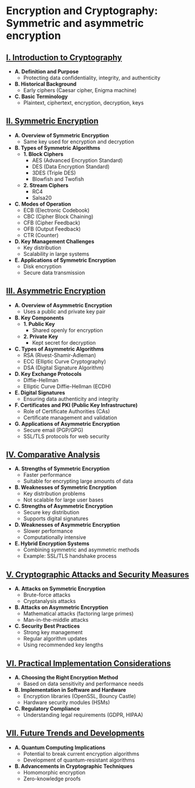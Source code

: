 # Encryption and Cryptography: Symmetric and asymmetric encryption

## [**I. Introduction to Cryptography**](./Lessons/Introduction%20to%20Cryptography.md)

- **A. Definition and Purpose**
  - Protecting data confidentiality, integrity, and authenticity
- **B. Historical Background**
  - Early ciphers (Caesar cipher, Enigma machine)
- **C. Basic Terminology**
  - Plaintext, ciphertext, encryption, decryption, keys

## [**II. Symmetric Encryption**](./Lessons/Symmetric%20Encryption.md)

- **A. Overview of Symmetric Encryption**
  - Same key used for encryption and decryption
- **B. Types of Symmetric Algorithms**
  - **1. Block Ciphers**
    - AES (Advanced Encryption Standard)
    - DES (Data Encryption Standard)
    - 3DES (Triple DES)
    - Blowfish and Twofish
  - **2. Stream Ciphers**
    - RC4
    - Salsa20
- **C. Modes of Operation**
  - ECB (Electronic Codebook)
  - CBC (Cipher Block Chaining)
  - CFB (Cipher Feedback)
  - OFB (Output Feedback)
  - CTR (Counter)
- **D. Key Management Challenges**
  - Key distribution
  - Scalability in large systems
- **E. Applications of Symmetric Encryption**
  - Disk encryption
  - Secure data transmission

## [**III. Asymmetric Encryption**](./Lessons/Asymmetric%20Encryption.md)

- **A. Overview of Asymmetric Encryption**
  - Uses a public and private key pair
- **B. Key Components**
  - **1. Public Key**
    - Shared openly for encryption
  - **2. Private Key**
    - Kept secret for decryption
- **C. Types of Asymmetric Algorithms**
  - RSA (Rivest-Shamir-Adleman)
  - ECC (Elliptic Curve Cryptography)
  - DSA (Digital Signature Algorithm)
- **D. Key Exchange Protocols**
  - Diffie-Hellman
  - Elliptic Curve Diffie-Hellman (ECDH)
- **E. Digital Signatures**
  - Ensuring data authenticity and integrity
- **F. Certificates and PKI (Public Key Infrastructure)**
  - Role of Certificate Authorities (CAs)
  - Certificate management and validation
- **G. Applications of Asymmetric Encryption**
  - Secure email (PGP/GPG)
  - SSL/TLS protocols for web security

## [**IV. Comparative Analysis**](./Lessons/Comparative%20Analysis.md)

- **A. Strengths of Symmetric Encryption**
  - Faster performance
  - Suitable for encrypting large amounts of data
- **B. Weaknesses of Symmetric Encryption**
  - Key distribution problems
  - Not scalable for large user bases
- **C. Strengths of Asymmetric Encryption**
  - Secure key distribution
  - Supports digital signatures
- **D. Weaknesses of Asymmetric Encryption**
  - Slower performance
  - Computationally intensive
- **E. Hybrid Encryption Systems**
  - Combining symmetric and asymmetric methods
  - Example: SSL/TLS handshake process

## [**V. Cryptographic Attacks and Security Measures**](./Lessons/Cryptographic%20Attacks%20and%20Security%20Measures.md)

- **A. Attacks on Symmetric Encryption**
  - Brute-force attacks
  - Cryptanalysis attacks
- **B. Attacks on Asymmetric Encryption**
  - Mathematical attacks (factoring large primes)
  - Man-in-the-middle attacks
- **C. Security Best Practices**
  - Strong key management
  - Regular algorithm updates
  - Using recommended key lengths

## [**VI. Practical Implementation Considerations**](./Lessons/Practical%20Implementation%20Considerations.md)

- **A. Choosing the Right Encryption Method**
  - Based on data sensitivity and performance needs
- **B. Implementation in Software and Hardware**
  - Encryption libraries (OpenSSL, Bouncy Castle)
  - Hardware security modules (HSMs)
- **C. Regulatory Compliance**
  - Understanding legal requirements (GDPR, HIPAA)

## [**VII. Future Trends and Developments**](./Lessons/Future%20Trends%20and%20Developments.md)

- **A. Quantum Computing Implications**
  - Potential to break current encryption algorithms
  - Development of quantum-resistant algorithms
- **B. Advancements in Cryptographic Techniques**
  - Homomorphic encryption
  - Zero-knowledge proofs
